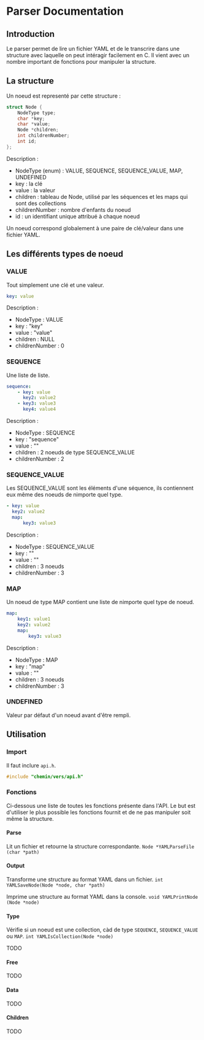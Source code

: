 # Parser Documentation

## Introduction

Le parser permet de lire un fichier YAML et de le transcrire dans une structure avec laquelle on peut intéragir facilement en C.
Il vient avec un nombre important de fonctions pour manipuler la structure.

## La structure

Un noeud est representé par cette structure :

``` c
struct Node {
    NodeType type;
    char *key;
    char *value;
    Node *children;
    int childrenNumber;
    int id;
};
```

Description :
- NodeType (enum) : VALUE, SEQUENCE, SEQUENCE_VALUE, MAP, UNDEFINED
- key : la clé
- value : la valeur
- children : tableau de Node, utilisé par les séquences et les maps qui sont des collections
- childrenNumber : nombre d'enfants du noeud
- id : un identifiant unique attribué à chaque noeud

Un noeud correspond globalement à une paire de clé/valeur dans une fichier YAML.

## Les différents types de noeud

### VALUE

Tout simplement une clé et une valeur.

``` yaml
key: value
```

Description :
- NodeType : VALUE
- key : "key"
- value : "value"
- children : NULL
- childrenNumber : 0

### SEQUENCE

Une liste de liste.

``` yaml
sequence:
    - key: value
      key2: value2
    - key3: value3
      key4: value4
```

Description :
- NodeType : SEQUENCE
- key : "sequence"
- value : ""
- children : 2 noeuds de type SEQUENCE_VALUE
- childrenNumber : 2

### SEQUENCE_VALUE

Les SEQUENCE_VALUE sont les éléments d'une séquence, ils contiennent eux même des noeuds de nimporte quel type.

``` yaml
- key: value
  key2: value2
  map:
      key3: value3
```

Description :
- NodeType : SEQUENCE_VALUE
- key : ""
- value : ""
- children : 3 noeuds
- childrenNumber : 3

### MAP

Un noeud de type MAP contient une liste de nimporte quel type de noeud.

``` yaml
map:
    key1: value1
    key2: value2
    map:
        key3: value3
```

Description :
- NodeType : MAP
- key : "map"
- value : ""
- children : 3 noeuds
- childrenNumber : 3

### UNDEFINED

Valeur par défaut d'un noeud avant d'être rempli.

## Utilisation

### Import

Il faut inclure `api.h`.

``` c
#include "chemin/vers/api.h"
```

### Fonctions

Ci-dessous une liste de toutes les fonctions présente dans l'API.
Le but est d'utiliser le plus possible les fonctions fournit et de ne pas manipuler soit même la structure.

#### Parse

Lit un fichier et retourne la structure correspondante.
`Node *YAMLParseFile (char *path)`

#### Output

Transforme une structure au format YAML dans un fichier.
`int YAMLSaveNode(Node *node, char *path)`

Imprime une structure au format YAML dans la console.
`void YAMLPrintNode (Node *node)`

#### Type

Vérifie si un noeud est une collection, càd de type `SEQUENCE`, `SEQUENCE_VALUE` ou `MAP`.
`int YAMLIsCollection(Node *node)`

TODO

#### Free

TODO

#### Data

TODO

#### Children

TODO